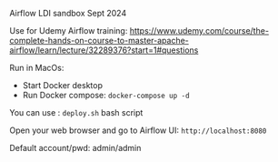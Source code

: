 Airflow LDI sandbox Sept 2024

Use for Udemy Airflow training: https://www.udemy.com/course/the-complete-hands-on-course-to-master-apache-airflow/learn/lecture/32289376?start=1#questions

Run in MacOs:
- Start Docker desktop 
- Run Docker compose:
`docker-compose up -d`

You can use : `deploy.sh` bash script 

Open your web browser and go to Airflow UI: `http://localhost:8080`

Default account/pwd: admin/admin


